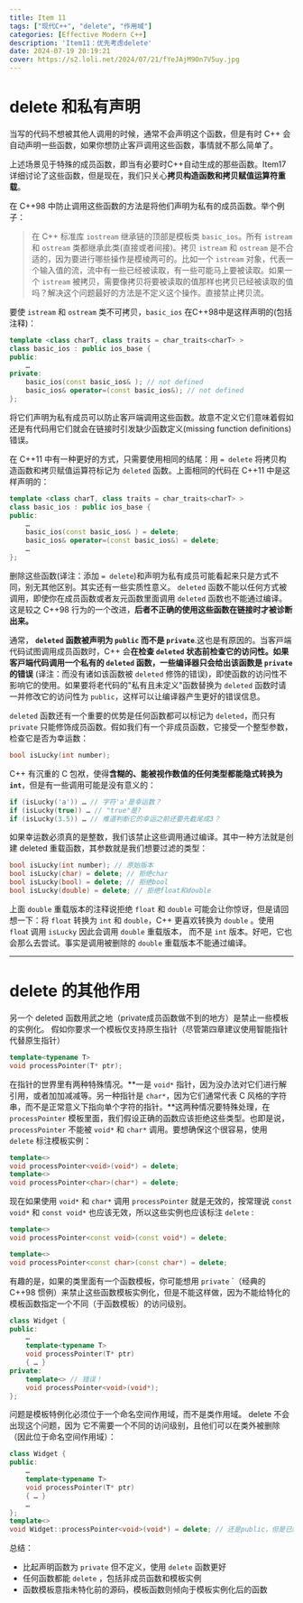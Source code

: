 ```yaml
---
title: Item 11
tags: ["现代C++", "delete", "作用域"]
categories: [Effective Modern C++]
description: 'Item11：优先考虑delete'
date: 2024-07-19 20:19:21
cover: https://s2.loli.net/2024/07/21/fYeJAjM9On7V5uy.jpg
---
```


# delete 和私有声明
当写的代码不想被其他人调用的时候，通常不会声明这个函数，但是有时 C++ 会自动声明一些函数，如果你想防⽌客⼾调⽤这些函数，事情就不那么简单了。

上述场景⻅于特殊的成员函数，即当有必要时C++⾃动⽣成的那些函数。Item17 详细讨论了这些函数，但是现在，我们只关⼼**拷⻉构造函数和拷⻉赋值运算符重载**。

在 C++98 中防止调用这些函数的方法是将他们声明为私有的成员函数。举个例子：

> 在 C++ 标准库 `iostream` 继承链的顶部是模板类 `basic_ios`。所有 `istream` 和 `ostream` 类都继承此类(直接或者间接)。拷⻉ `istream` 和 `ostream` 是不合适的，因为要进⾏哪些操作是模棱两可的。⽐如⼀个 `istream` 对象，代表⼀个输⼊值的流，流中有⼀些已经被读取，有⼀些可能⻢上要被读取。如果⼀个 `istream` 被拷⻉，需要像拷⻉将要被读取的值那样也拷⻉已经被读取的值吗？解决这个问题最好的⽅法是不定义这个操作。直接禁⽌拷⻉流。

要使 `istream` 和 `ostream` 类不可拷⻉，`basic_ios` 在C++98中是这样声明的(包括注释)：

```cpp
template <class charT, class traits = char_traits<charT> >
class basic_ios : public ios_base {
public:
    …
private:
    basic_ios(const basic_ios& ); // not defined
    basic_ios& operator=(const basic_ios&); // not defined
};
```

将它们声明为私有成员可以防⽌客⼾端调⽤这些函数。故意不定义它们意味着假如还是有代码⽤它们就会在链接时引发缺少函数定义(missing function definitions)错误。

在 C++11 中有⼀种更好的⽅式，只需要使⽤相同的结尾：⽤ `= delete` 将拷⻉构造函数和拷⻉赋值运算符标记为 `deleted` 函数。上⾯相同的代码在 C++11 中是这样声明的：

```cpp
template <class charT, class traits = char_traits<charT> >
class basic_ios : public ios_base {
public:
    …
    basic_ios(const basic_ios& ) = delete;
    basic_ios& operator=(const basic_ios&) = delete;
    …
};
```

删除这些函数(译注：添加 `= delete`)和声明为私有成员可能看起来只是⽅式不同，别⽆其他区别。其实还有⼀些实质性意义。 `deleted` 函数不能以任何⽅式被调⽤，即使你在成员函数或者友元函数⾥⾯调⽤ `deleted` 函数也不能通过编译。这是较之 C++98 ⾏为的⼀个改进，**后者不正确的使⽤这些函数在链接时才被诊断出来。**

通常， **`deleted` 函数被声明为 `public` 而不是 `private`**.这也是有原因的。当客⼾端代码试图调⽤成员函数时，C++ 会**在检查 `deleted` 状态前检查它的访问性。**如果客⼾端代码调⽤⼀个私有的 `deleted` 函数，**⼀些编译器只会给出该函数是 `private` 的错误** (译注：而没有诸如该函数被 `deleted` 修饰的错误)，即使函数的访问性不影响它的使⽤。如果要将⽼代码的"私有且未定义"函数替换为 `deleted` 函数时请⼀并修改它的访问性为 `public`，这样可以让编译器产⽣更好的错误信息。

`deleted` 函数还有⼀个重要的优势是任何函数都可以标记为 `deleted`，而只有 `private` 只能修饰成员函数。假如我们有⼀个⾮成员函数，它接受⼀个整型参数，检查它是否为幸运数：

```cpp
bool isLucky(int number);
```

C++ 有沉重的 C 包袱，使得**含糊的、能被视作数值的任何类型都能隐式转换为 `int`**，但是有⼀些调⽤可能是没有意义的：

```cpp
if (isLucky('a')) … // 字符'a'是幸运数？
if (isLucky(true)) … // "true"是?
if (isLucky(3.5)) … // 难道判断它的幸运之前还要先截尾成3？
```

如果幸运数必须真的是整数，我们该禁⽌这些调⽤通过编译。其中⼀种⽅法就是创建 deleted 重载函数，其参数就是我们想要过滤的类型：

``` cpp
bool isLucky(int number); // 原始版本
bool isLucky(char) = delete; // 拒绝char
bool isLucky(bool) = delete; // 拒绝bool
bool isLucky(double) = delete; // 拒绝float和double
```


上⾯ `double` 重载版本的注释说拒绝 `float` 和 `double` 可能会让你惊讶，但是请回想⼀下：将 `float` 转换为 `int` 和 `double`，C++ 更喜欢转换为 `double` 。使⽤ `floa`t 调⽤ `isLucky` 因此会调⽤ `double` 重载版本，
而不是 `int` 版本。好吧，它也会那么去尝试。事实是调⽤被删除的 `double` 重载版本不能通过编译。

---

# delete 的其他作用
另⼀个 deleted 函数⽤武之地（private成员函数做不到的地⽅）是禁⽌⼀些模板的实例化。
假如你要求⼀个模板仅⽀持原⽣指针（尽管第四章建议使⽤智能指针代替原⽣指针）

```cpp
template<typename T>
void processPointer(T* ptr);
```

在指针的世界⾥有两种特殊情况。**⼀是 `void*` 指针，因为没办法对它们进⾏解引⽤，或者加加减减等。另⼀种指针是 `char*`，因为它们通常代表 C ⻛格的字符串，而不是正常意义下指向单个字符的指针。**这两种情况要特殊处理，在 `processPointer` 模板⾥⾯，我们假设正确的函数应该拒绝这些类型。也即是说， `processPointer` 不能被 `void*` 和 `char*` 调⽤。要想确保这个很容易，使⽤ `delete` 标注模板实例：

```cpp
template<>
void processPointer<void>(void*) = delete;
template<>
void processPointer<char>(char*) = delete;
```

现在如果使⽤ `void*` 和 `char*` 调⽤ `processPointer` 就是⽆效的，按常理说 `const void*` 和 `const void*` 也应该⽆效，所以这些实例也应该标注 `delete` :

```cpp
template<>
void processPointer<const void>(const void*) = delete;

template<>
void processPointer<const char>(const char*) = delete;
```

有趣的是，如果的类⾥⾯有⼀个函数模板，你可能想⽤ `private` `（经典的 C++98 惯例）来禁⽌这些函数模板实例化，但是不能这样做，因为不能给特化的模板函数指定⼀个不同（于函数模板）的访问级别。

```cpp
class Widget {
public:
    …
    template<typename T>
    void processPointer(T* ptr)
    { … }
private:
    template<> // 错误！
    void processPointer<void>(void*);
};
```

问题是模板特例化必须位于⼀个命名空间作⽤域，而不是类作⽤域。 delete 不会出现这个问题，因为
它不需要⼀个不同的访问级别，且他们可以在类外被删除（因此位于命名空间作⽤域）：

```cpp
class Widget {
public:
    …
    template<typename T>
    void processPointer(T* ptr)
    { … }
    …
};
template<>
void Widget::processPointer<void>(void*) = delete; // 还是public，但是已经被删除了
```

总结：
- ⽐起声明函数为 `private` 但不定义，使⽤ `delete` 函数更好
- 任何函数都能 `delete` ，包括⾮成员函数和模板实例
- 函数模板意指未特化前的源码，模板函数则倾向于模板实例化后的函数